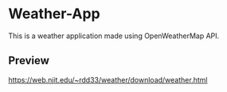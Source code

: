 # Weather-App
This is a weather application made using OpenWeatherMap API.
## Preview
https://web.njit.edu/~rdd33/weather/download/weather.html
